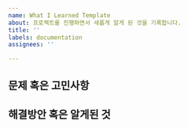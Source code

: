```yaml
---
name: What I Learned Template
about: 프로젝트를 진행하면서 새롭게 알게 된 것을 기록합니다.
title: ''
labels: documentation
assignees: ''

---
```


## 문제 혹은 고민사항



## 해결방안 혹은 알게된 것
